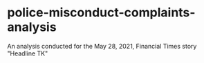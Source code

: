 # police-misconduct-complaints-analysis
An analysis conducted for the May 28, 2021, Financial Times story "Headline TK"
